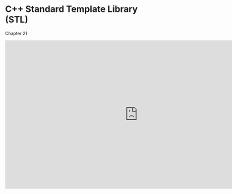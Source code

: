 C++ Standard Template Library (STL)
===================================

Chapter 21

<div class="youtube">
<div><iframe width="853" height="480" src="https://www.youtube-nocookie.com/embed/u80XHNjCmD8?rel=0&amp;showinfo=0" title="CSCI 315" frameborder="0" allow="accelerometer; autoplay; clipboard-write; encrypted-media; gyroscope; picture-in-picture; web-share" referrerpolicy="strict-origin-when-cross-origin" allowfullscreen="allowfullscreen"></iframe></div>
</div>
